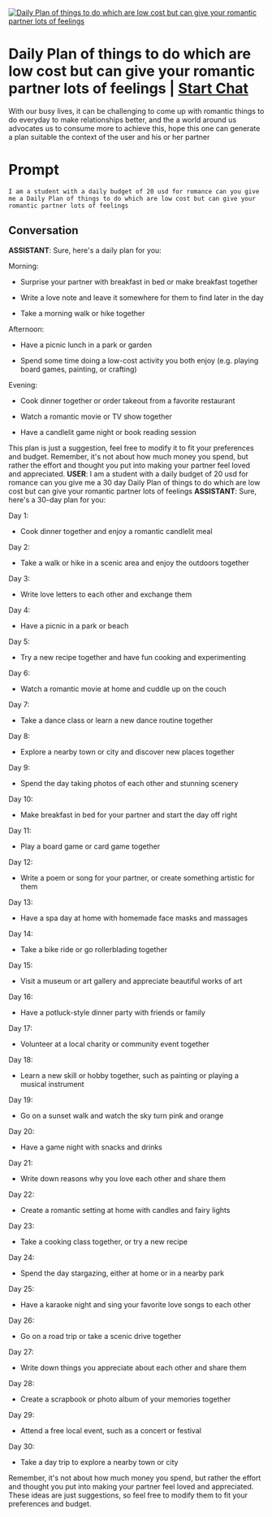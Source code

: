 
[![Daily Plan of things to do which are low cost but can give your romantic partner lots of feelings ](https://flow-prompt-covers.s3.us-west-1.amazonaws.com/icon/futuristic/futu_10.png)](https://gptcall.net/chat.html?data=%7B%22contact%22%3A%7B%22id%22%3A%22Zu8XyjZvVjJS0yUrgR94z%22%2C%22flow%22%3Atrue%7D%7D)
# Daily Plan of things to do which are low cost but can give your romantic partner lots of feelings  | [Start Chat](https://gptcall.net/chat.html?data=%7B%22contact%22%3A%7B%22id%22%3A%22Zu8XyjZvVjJS0yUrgR94z%22%2C%22flow%22%3Atrue%7D%7D)
With our busy lives, it can be challenging to come up with romantic things to do everyday to make relationships better, and the a world around us advocates us to consume more to achieve this, hope this one can generate a plan suitable the context of the user and his or her partner

# Prompt

```
I am a student with a daily budget of 20 usd for romance can you give me a Daily Plan of things to do which are low cost but can give your romantic partner lots of feelings 
```

## Conversation

**ASSISTANT**: Sure, here's a daily plan for you:



Morning:

- Surprise your partner with breakfast in bed or make breakfast together

- Write a love note and leave it somewhere for them to find later in the day

- Take a morning walk or hike together



Afternoon:

- Have a picnic lunch in a park or garden

- Spend some time doing a low-cost activity you both enjoy (e.g. playing board games, painting, or crafting)



Evening:

- Cook dinner together or order takeout from a favorite restaurant

- Watch a romantic movie or TV show together

- Have a candlelit game night or book reading session



This plan is just a suggestion, feel free to modify it to fit your preferences and budget. Remember, it's not about how much money you spend, but rather the effort and thought you put into making your partner feel loved and appreciated.
**USER**: I am a student with a daily budget of 20 usd for romance can you give me a 30 day Daily Plan of things to do which are low cost but can give your romantic partner lots of feelings
**ASSISTANT**: Sure, here's a 30-day plan for you:



Day 1:

- Cook dinner together and enjoy a romantic candlelit meal



Day 2:

- Take a walk or hike in a scenic area and enjoy the outdoors together



Day 3:

- Write love letters to each other and exchange them



Day 4:

- Have a picnic in a park or beach



Day 5:

- Try a new recipe together and have fun cooking and experimenting



Day 6:

- Watch a romantic movie at home and cuddle up on the couch



Day 7:

- Take a dance class or learn a new dance routine together



Day 8:

- Explore a nearby town or city and discover new places together



Day 9:

- Spend the day taking photos of each other and stunning scenery



Day 10:

- Make breakfast in bed for your partner and start the day off right



Day 11:

- Play a board game or card game together



Day 12:

- Write a poem or song for your partner, or create something artistic for them



Day 13:

- Have a spa day at home with homemade face masks and massages



Day 14:

- Take a bike ride or go rollerblading together



Day 15:

- Visit a museum or art gallery and appreciate beautiful works of art



Day 16:

- Have a potluck-style dinner party with friends or family



Day 17:

- Volunteer at a local charity or community event together



Day 18:

- Learn a new skill or hobby together, such as painting or playing a musical instrument



Day 19:

- Go on a sunset walk and watch the sky turn pink and orange



Day 20:

- Have a game night with snacks and drinks



Day 21:

- Write down reasons why you love each other and share them



Day 22:

- Create a romantic setting at home with candles and fairy lights



Day 23:

- Take a cooking class together, or try a new recipe



Day 24:

- Spend the day stargazing, either at home or in a nearby park



Day 25:

- Have a karaoke night and sing your favorite love songs to each other



Day 26:

- Go on a road trip or take a scenic drive together



Day 27:

- Write down things you appreciate about each other and share them



Day 28:

- Create a scrapbook or photo album of your memories together



Day 29:

- Attend a free local event, such as a concert or festival



Day 30:

- Take a day trip to explore a nearby town or city



Remember, it's not about how much money you spend, but rather the effort and thought you put into making your partner feel loved and appreciated. These ideas are just suggestions, so feel free to modify them to fit your preferences and budget.


